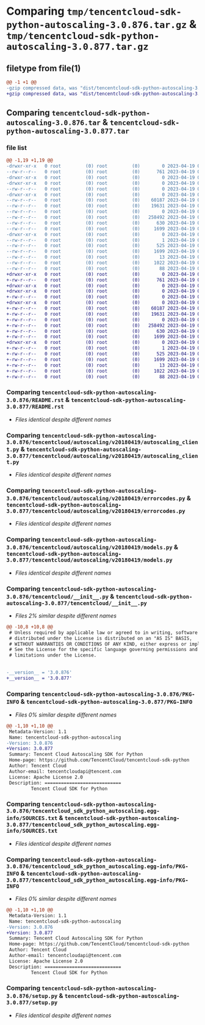 # Comparing `tmp/tencentcloud-sdk-python-autoscaling-3.0.876.tar.gz` & `tmp/tencentcloud-sdk-python-autoscaling-3.0.877.tar.gz`

## filetype from file(1)

```diff
@@ -1 +1 @@
-gzip compressed data, was "dist/tencentcloud-sdk-python-autoscaling-3.0.876.tar", last modified: Wed Apr 19 00:17:13 2023, max compression
+gzip compressed data, was "dist/tencentcloud-sdk-python-autoscaling-3.0.877.tar", last modified: Wed Apr 19 08:59:31 2023, max compression
```

## Comparing `tencentcloud-sdk-python-autoscaling-3.0.876.tar` & `tencentcloud-sdk-python-autoscaling-3.0.877.tar`

### file list

```diff
@@ -1,19 +1,19 @@
-drwxr-xr-x   0 root         (0) root         (0)        0 2023-04-19 00:17:13.000000 tencentcloud-sdk-python-autoscaling-3.0.876/
--rw-r--r--   0 root         (0) root         (0)      761 2023-04-19 00:17:13.000000 tencentcloud-sdk-python-autoscaling-3.0.876/README.rst
-drwxr-xr-x   0 root         (0) root         (0)        0 2023-04-19 00:17:13.000000 tencentcloud-sdk-python-autoscaling-3.0.876/tencentcloud/
-drwxr-xr-x   0 root         (0) root         (0)        0 2023-04-19 00:17:13.000000 tencentcloud-sdk-python-autoscaling-3.0.876/tencentcloud/autoscaling/
--rw-r--r--   0 root         (0) root         (0)        0 2023-04-19 00:17:13.000000 tencentcloud-sdk-python-autoscaling-3.0.876/tencentcloud/autoscaling/__init__.py
-drwxr-xr-x   0 root         (0) root         (0)        0 2023-04-19 00:17:13.000000 tencentcloud-sdk-python-autoscaling-3.0.876/tencentcloud/autoscaling/v20180419/
--rw-r--r--   0 root         (0) root         (0)    60187 2023-04-19 00:17:13.000000 tencentcloud-sdk-python-autoscaling-3.0.876/tencentcloud/autoscaling/v20180419/autoscaling_client.py
--rw-r--r--   0 root         (0) root         (0)    19631 2023-04-19 00:17:13.000000 tencentcloud-sdk-python-autoscaling-3.0.876/tencentcloud/autoscaling/v20180419/errorcodes.py
--rw-r--r--   0 root         (0) root         (0)        0 2023-04-19 00:17:13.000000 tencentcloud-sdk-python-autoscaling-3.0.876/tencentcloud/autoscaling/v20180419/__init__.py
--rw-r--r--   0 root         (0) root         (0)   258492 2023-04-19 00:17:13.000000 tencentcloud-sdk-python-autoscaling-3.0.876/tencentcloud/autoscaling/v20180419/models.py
--rw-r--r--   0 root         (0) root         (0)      630 2023-04-19 00:17:13.000000 tencentcloud-sdk-python-autoscaling-3.0.876/tencentcloud/__init__.py
--rw-r--r--   0 root         (0) root         (0)     1699 2023-04-19 00:17:13.000000 tencentcloud-sdk-python-autoscaling-3.0.876/PKG-INFO
-drwxr-xr-x   0 root         (0) root         (0)        0 2023-04-19 00:17:13.000000 tencentcloud-sdk-python-autoscaling-3.0.876/tencentcloud_sdk_python_autoscaling.egg-info/
--rw-r--r--   0 root         (0) root         (0)        1 2023-04-19 00:17:13.000000 tencentcloud-sdk-python-autoscaling-3.0.876/tencentcloud_sdk_python_autoscaling.egg-info/dependency_links.txt
--rw-r--r--   0 root         (0) root         (0)      525 2023-04-19 00:17:13.000000 tencentcloud-sdk-python-autoscaling-3.0.876/tencentcloud_sdk_python_autoscaling.egg-info/SOURCES.txt
--rw-r--r--   0 root         (0) root         (0)     1699 2023-04-19 00:17:13.000000 tencentcloud-sdk-python-autoscaling-3.0.876/tencentcloud_sdk_python_autoscaling.egg-info/PKG-INFO
--rw-r--r--   0 root         (0) root         (0)       13 2023-04-19 00:17:13.000000 tencentcloud-sdk-python-autoscaling-3.0.876/tencentcloud_sdk_python_autoscaling.egg-info/top_level.txt
--rw-r--r--   0 root         (0) root         (0)     1022 2023-04-19 00:17:13.000000 tencentcloud-sdk-python-autoscaling-3.0.876/setup.py
--rw-r--r--   0 root         (0) root         (0)       88 2023-04-19 00:17:13.000000 tencentcloud-sdk-python-autoscaling-3.0.876/setup.cfg
+drwxr-xr-x   0 root         (0) root         (0)        0 2023-04-19 08:59:31.000000 tencentcloud-sdk-python-autoscaling-3.0.877/
+-rw-r--r--   0 root         (0) root         (0)      761 2023-04-19 08:59:31.000000 tencentcloud-sdk-python-autoscaling-3.0.877/README.rst
+drwxr-xr-x   0 root         (0) root         (0)        0 2023-04-19 08:59:31.000000 tencentcloud-sdk-python-autoscaling-3.0.877/tencentcloud/
+drwxr-xr-x   0 root         (0) root         (0)        0 2023-04-19 08:59:31.000000 tencentcloud-sdk-python-autoscaling-3.0.877/tencentcloud/autoscaling/
+-rw-r--r--   0 root         (0) root         (0)        0 2023-04-19 08:59:31.000000 tencentcloud-sdk-python-autoscaling-3.0.877/tencentcloud/autoscaling/__init__.py
+drwxr-xr-x   0 root         (0) root         (0)        0 2023-04-19 08:59:31.000000 tencentcloud-sdk-python-autoscaling-3.0.877/tencentcloud/autoscaling/v20180419/
+-rw-r--r--   0 root         (0) root         (0)    60187 2023-04-19 08:59:31.000000 tencentcloud-sdk-python-autoscaling-3.0.877/tencentcloud/autoscaling/v20180419/autoscaling_client.py
+-rw-r--r--   0 root         (0) root         (0)    19631 2023-04-19 08:59:31.000000 tencentcloud-sdk-python-autoscaling-3.0.877/tencentcloud/autoscaling/v20180419/errorcodes.py
+-rw-r--r--   0 root         (0) root         (0)        0 2023-04-19 08:59:31.000000 tencentcloud-sdk-python-autoscaling-3.0.877/tencentcloud/autoscaling/v20180419/__init__.py
+-rw-r--r--   0 root         (0) root         (0)   258492 2023-04-19 08:59:31.000000 tencentcloud-sdk-python-autoscaling-3.0.877/tencentcloud/autoscaling/v20180419/models.py
+-rw-r--r--   0 root         (0) root         (0)      630 2023-04-19 08:59:31.000000 tencentcloud-sdk-python-autoscaling-3.0.877/tencentcloud/__init__.py
+-rw-r--r--   0 root         (0) root         (0)     1699 2023-04-19 08:59:31.000000 tencentcloud-sdk-python-autoscaling-3.0.877/PKG-INFO
+drwxr-xr-x   0 root         (0) root         (0)        0 2023-04-19 08:59:31.000000 tencentcloud-sdk-python-autoscaling-3.0.877/tencentcloud_sdk_python_autoscaling.egg-info/
+-rw-r--r--   0 root         (0) root         (0)        1 2023-04-19 08:59:31.000000 tencentcloud-sdk-python-autoscaling-3.0.877/tencentcloud_sdk_python_autoscaling.egg-info/dependency_links.txt
+-rw-r--r--   0 root         (0) root         (0)      525 2023-04-19 08:59:31.000000 tencentcloud-sdk-python-autoscaling-3.0.877/tencentcloud_sdk_python_autoscaling.egg-info/SOURCES.txt
+-rw-r--r--   0 root         (0) root         (0)     1699 2023-04-19 08:59:31.000000 tencentcloud-sdk-python-autoscaling-3.0.877/tencentcloud_sdk_python_autoscaling.egg-info/PKG-INFO
+-rw-r--r--   0 root         (0) root         (0)       13 2023-04-19 08:59:31.000000 tencentcloud-sdk-python-autoscaling-3.0.877/tencentcloud_sdk_python_autoscaling.egg-info/top_level.txt
+-rw-r--r--   0 root         (0) root         (0)     1022 2023-04-19 08:59:31.000000 tencentcloud-sdk-python-autoscaling-3.0.877/setup.py
+-rw-r--r--   0 root         (0) root         (0)       88 2023-04-19 08:59:31.000000 tencentcloud-sdk-python-autoscaling-3.0.877/setup.cfg
```

### Comparing `tencentcloud-sdk-python-autoscaling-3.0.876/README.rst` & `tencentcloud-sdk-python-autoscaling-3.0.877/README.rst`

 * *Files identical despite different names*

### Comparing `tencentcloud-sdk-python-autoscaling-3.0.876/tencentcloud/autoscaling/v20180419/autoscaling_client.py` & `tencentcloud-sdk-python-autoscaling-3.0.877/tencentcloud/autoscaling/v20180419/autoscaling_client.py`

 * *Files identical despite different names*

### Comparing `tencentcloud-sdk-python-autoscaling-3.0.876/tencentcloud/autoscaling/v20180419/errorcodes.py` & `tencentcloud-sdk-python-autoscaling-3.0.877/tencentcloud/autoscaling/v20180419/errorcodes.py`

 * *Files identical despite different names*

### Comparing `tencentcloud-sdk-python-autoscaling-3.0.876/tencentcloud/autoscaling/v20180419/models.py` & `tencentcloud-sdk-python-autoscaling-3.0.877/tencentcloud/autoscaling/v20180419/models.py`

 * *Files identical despite different names*

### Comparing `tencentcloud-sdk-python-autoscaling-3.0.876/tencentcloud/__init__.py` & `tencentcloud-sdk-python-autoscaling-3.0.877/tencentcloud/__init__.py`

 * *Files 2% similar despite different names*

```diff
@@ -10,8 +10,8 @@
 # Unless required by applicable law or agreed to in writing, software
 # distributed under the License is distributed on an "AS IS" BASIS,
 # WITHOUT WARRANTIES OR CONDITIONS OF ANY KIND, either express or implied.
 # See the License for the specific language governing permissions and
 # limitations under the License.
 
 
-__version__ = '3.0.876'
+__version__ = '3.0.877'
```

### Comparing `tencentcloud-sdk-python-autoscaling-3.0.876/PKG-INFO` & `tencentcloud-sdk-python-autoscaling-3.0.877/PKG-INFO`

 * *Files 0% similar despite different names*

```diff
@@ -1,10 +1,10 @@
 Metadata-Version: 1.1
 Name: tencentcloud-sdk-python-autoscaling
-Version: 3.0.876
+Version: 3.0.877
 Summary: Tencent Cloud Autoscaling SDK for Python
 Home-page: https://github.com/TencentCloud/tencentcloud-sdk-python
 Author: Tencent Cloud
 Author-email: tencentcloudapi@tencent.com
 License: Apache License 2.0
 Description: ============================
         Tencent Cloud SDK for Python
```

### Comparing `tencentcloud-sdk-python-autoscaling-3.0.876/tencentcloud_sdk_python_autoscaling.egg-info/SOURCES.txt` & `tencentcloud-sdk-python-autoscaling-3.0.877/tencentcloud_sdk_python_autoscaling.egg-info/SOURCES.txt`

 * *Files identical despite different names*

### Comparing `tencentcloud-sdk-python-autoscaling-3.0.876/tencentcloud_sdk_python_autoscaling.egg-info/PKG-INFO` & `tencentcloud-sdk-python-autoscaling-3.0.877/tencentcloud_sdk_python_autoscaling.egg-info/PKG-INFO`

 * *Files 0% similar despite different names*

```diff
@@ -1,10 +1,10 @@
 Metadata-Version: 1.1
 Name: tencentcloud-sdk-python-autoscaling
-Version: 3.0.876
+Version: 3.0.877
 Summary: Tencent Cloud Autoscaling SDK for Python
 Home-page: https://github.com/TencentCloud/tencentcloud-sdk-python
 Author: Tencent Cloud
 Author-email: tencentcloudapi@tencent.com
 License: Apache License 2.0
 Description: ============================
         Tencent Cloud SDK for Python
```

### Comparing `tencentcloud-sdk-python-autoscaling-3.0.876/setup.py` & `tencentcloud-sdk-python-autoscaling-3.0.877/setup.py`

 * *Files identical despite different names*

